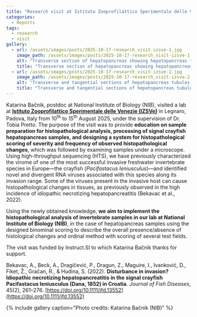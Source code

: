 ```yaml
---
title: "Research visit at Istituto Zooprofilattico Sperimentale delle Venezie (IZSVe) (Padova, Italy)"
categories:
  - Reports
tags:
  - research
  - visit
gallery:
  - url: /assets/images/posts/2025-10-17-research_visit-izsve-1.jpg
    image_path: /assets/images/posts/2025-10-17-research_visit-izsve-1.jpg
    alt: "Transverse section of hepatopancreas showing hepatopancreas tubules with different epithelial cell types R-, F-, and B- cells."
    title: "Transverse section of hepatopancreas showing hepatopancreas tubules with different epithelial cell types R-, F-, and B- cells."
  - url: /assets/images/posts/2025-10-17-research_visit-izsve-2.jpg
    image_path: /assets/images/posts/2025-10-17-research_visit-izsve-2.jpg
    alt: "Transverse and tangential sections of hepatopancreas tubules with melanization and obliteration of tubules, infiltration of hemocytes associated with the tubules and in hemal spaces."
    title: "Transverse and tangential sections of hepatopancreas tubules with melanization and obliteration of tubules, infiltration of hemocytes associated with the tubules and in hemal spaces."
---
```


Katarina Bačnik, postdoc at National Institute of Biology (NIB), visited a lab at [**Istituto Zooprofilattico Sperimentale delle Venezie (IZSVe)**](https://www.izsvenezie.it/) in Legnaro, Padova, Italy from 10<sup>th</sup> to 15<sup>th</sup> August 2025, under the supervision of Dr. Tobia Pretto. The purpose of the visit was to provide **education on sample preparation for histopathological analysis, processing of signal crayfish hepatopancreas samples, and designing a system for histopathological scoring of severity and frequency of observed histopathological changes**, which was followed by examining samples under a microscope. Using high-throughput sequencing (HTS), we have previously characterized the virome of one of the most successful invasive freshwater invertebrate species in Europe—the crayfish (*Pacifastacus leniusculus*)—and identified novel and divergent RNA viruses associated with this species along its invasion range. Some of the viruses present in the invasive host can cause histopathological changes in tissues, as previously observed in the high incidence of idiopathic necrotizing hepatopancreatitis (Bekavac et al., 2022). 

Using the newly obtained knowledge, **we aim to implement the histopathological analysis of invertebrate samples in our lab at National Institute of Biology (NIB)**, in the case of hepatopancreas samples using the designed binominal scoring to describe the overall presence/absence of histological changes and ordinal method with scoring of several test fields.

The visit was funded by Instruct.SI to which Katarina Bačnik thanks for support.

Bekavac, A., Beck, A., Dragičević, P., Dragun, Z., Maguire, I., Ivanković, D., Fiket, Ž., Gračan, R., & Hudina, S. (2022). **Disturbance in invasion? Idiopathic necrotizing hepatopancreatitis in the signal crayfish Pacifastacus leniusculus (Dana, 1852) in Croatia**. *Journal of Fish Diseases*, 45(2), 261–276. [https://doi.org/10.1111/jfd.13552](https://doi.org/10.1111/jfd.13552)

{% include gallery caption="Photo credits: Katarina Bačnik (NIB)" %}